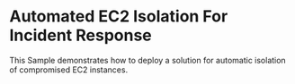# Automated EC2 Isolation For Incident Response
This Sample demonstrates how to deploy a solution for automatic isolation of compromised EC2 instances.
